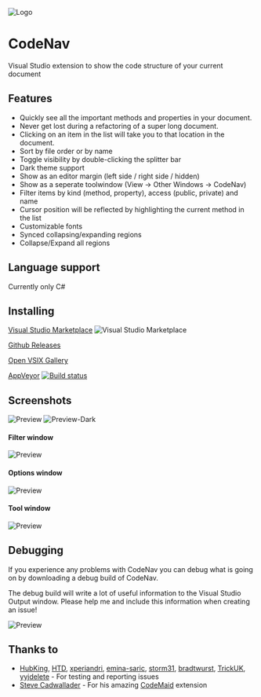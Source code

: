 ![Logo](https://raw.githubusercontent.com/sboulema/CodeNav/master/CodeNav/Resources/DocumentOutline_256x.png)

# CodeNav
Visual Studio extension to show the code structure of your current document

## Features
- Quickly see all the important methods and properties in your document.
- Never get lost during a refactoring of a super long document.
- Clicking on an item in the list will take you to that location in the document.
- Sort by file order or by name 
- Toggle visibility by double-clicking the splitter bar
- Dark theme support
- Show as an editor margin (left side / right side / hidden) 
- Show as a seperate toolwindow (View -> Other Windows -> CodeNav)
- Filter items by kind (method, property), access (public, private) and name
- Cursor position will be reflected by highlighting the current method in the list
- Customizable fonts
- Synced collapsing/expanding regions
- Collapse/Expand all regions

## Language support
Currently only C#

## Installing
[Visual Studio Marketplace](https://marketplace.visualstudio.com/items?itemName=SamirBoulema.CodeNav) ![Visual Studio Marketplace](http://vsmarketplacebadge.apphb.com/version-short/SamirBoulema.CodeNav.svg)

[Github Releases](https://github.com/sboulema/CodeNav/releases)

[Open VSIX Gallery](http://vsixgallery.com/extension/CodeNav.Samir%20Boulema.19687465-dc94-413d-ad72-6141e90c94d4/)

[AppVeyor](https://ci.appveyor.com/project/sboulema/codenav) [![Build status](https://ci.appveyor.com/api/projects/status/8g968p48t2rkia16?svg=true)](https://ci.appveyor.com/project/sboulema/codenav)

## Screenshots
![Preview](https://raw.githubusercontent.com/sboulema/CodeNav/master/CodeNav/Resources/Preview.png) ![Preview-Dark](https://raw.githubusercontent.com/sboulema/CodeNav/master/CodeNav/Resources/Preview-dark.png)

#### Filter window
![Preview](https://raw.githubusercontent.com/sboulema/CodeNav/master/CodeNav/Resources/FilterWindow.png) 

#### Options window
![Preview](https://raw.githubusercontent.com/sboulema/CodeNav/master/CodeNav/Resources/OptionsWindow.png) 

#### Tool window
![Preview](https://raw.githubusercontent.com/sboulema/CodeNav/master/CodeNav/Resources/ToolWindow.png) 

## Debugging
If you experience any problems with CodeNav you can debug what is going on by downloading a debug build of CodeNav.

The debug build will write a lot of useful information to the Visual Studio Output window. Please help me and include this information when creating an issue!

![Preview](https://raw.githubusercontent.com/sboulema/CodeNav/master/CodeNav/Resources/OutputWindow.png) 

## Thanks to
- <!--- 6 ---> 
  [HubKing](https://github.com/HubKing), 
  <!--- 4 --->
  [HTD](https://github.com/HTD),
  <!--- 2 --->
  [xperiandri](https://github.com/xperiandri),
  <!--- 1 --->
  [emina-saric](https://github.com/emina-saric),
  [storm31](https://github.com/storm31),
  [bradtwurst](https://github.com/bradtwurst),
  [TrickUK](https://github.com/TrickUK),
  [yyjdelete](https://github.com/yyjdelete) - For testing and reporting issues
- [Steve Cadwallader](https://github.com/codecadwallader) - For his amazing [CodeMaid](https://github.com/codecadwallader/codemaid) extension

